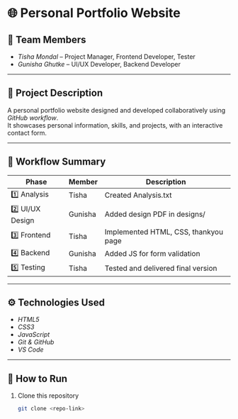 # 🌐 Personal Portfolio Website

## 👥 Team Members
- *Tisha Mondal* – Project Manager, Frontend Developer, Tester  
- *Gunisha Ghutke* – UI/UX Developer, Backend Developer

---

## 🧩 Project Description
A personal portfolio website designed and developed collaboratively using *GitHub workflow*.  
It showcases personal information, skills, and projects, with an interactive contact form.

---

## 🧭 Workflow Summary

| Phase | Member | Description |
|-------|---------|-------------|
| 1️⃣ Analysis | Tisha | Created Analysis.txt |
| 2️⃣ UI/UX Design | Gunisha | Added design PDF in designs/ |
| 3️⃣ Frontend | Tisha | Implemented HTML, CSS, thankyou page |
| 4️⃣ Backend | Gunisha | Added JS for form validation |
| 5️⃣ Testing | Tisha | Tested and delivered final version |

---

## ⚙ Technologies Used
- *HTML5*
- *CSS3*
- *JavaScript*
- *Git & GitHub*
- *VS Code*

---

## 🧪 How to Run
1. Clone this repository  
   ```bash
   git clone <repo-link>